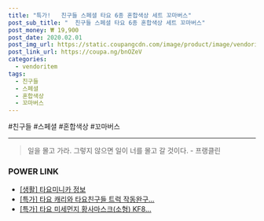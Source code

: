 ```yaml
--- 
title: "특가!   친구들 스페셜 타요 6종 혼합색상 세트 꼬마버스" 
post_sub_title: "  친구들 스페셜 타요 6종 혼합색상 세트 꼬마버스" 
post_money: ₩ 19,900 
post_date: 2020.02.01 
post_img_url: https://static.coupangcdn.com/image/product/image/vendoritem/2019/01/30/3000050227/dd2fc0ba-c63b-43e1-bef3-24ba7d1c915a.jpg 
post_link_url: https://coupa.ng/bnOZeV 
categories: 
  - vendoritem 
tags: 
  - 친구들 
  - 스페셜 
  - 혼합색상 
  - 꼬마버스 
--- 
```

  #친구들 #스페셜 #혼합색상 #꼬마버스 
<hr> 

> 일을 몰고 가라. 그렇지 않으면 일이 너를 몰고 갈 것이다. - 프랭클린 


### POWER LINK

* <a href="https://blog.naver.com/fash111/221767545648" target="_blank"> [생활] 타요미니카 정보 </a>
* <a href="https://blog.naver.com/sakai111/221792417314" target="_blank">[특가] 타요 캐리와 타요친구들 트럭 작동완구...</a>
* <a href="https://blog.naver.com/santokki14/221789642618" target="_blank">[특가] 타요 미세먼지 황사마스크(소형) KF8...</a>
